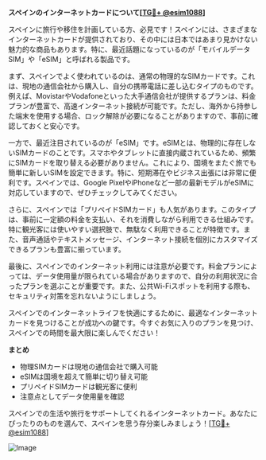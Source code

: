 **スペインのインターネットカードについて[[TG💪+ @esim1088](https://t.me/s/esim1088)]**

スペインに旅行や移住を計画している方、必見です！スペインには、さまざまなインターネットカードが提供されており、その中には日本ではあまり見かけない魅力的な商品もあります。特に、最近話題になっているのが「モバイルデータSIM」や「eSIM」と呼ばれる製品です。

まず、スペインでよく使われているのは、通常の物理的なSIMカードです。これは、現地の通信会社から購入し、自分の携帯電話に差し込むタイプのものです。例えば、MovistarやVodafoneといった大手通信会社が提供するプランは、料金プランが豊富で、高速インターネット接続が可能です。ただし、海外から持参した端末を使用する場合、ロック解除が必要になることがありますので、事前に確認しておくと安心です。

一方で、最近注目されているのが「eSIM」です。eSIMとは、物理的に存在しないSIMカードのことです。スマホやタブレットに直接内蔵されているため、頻繁にSIMカードを取り替える必要がありません。これにより、国境をまたぐ旅でも簡単に新しいSIMを設定できます。特に、短期滞在やビジネス出張には非常に便利です。スペインでは、Google PixelやiPhoneなど一部の最新モデルがeSIMに対応していますので、ぜひチェックしてみてください。

さらに、スペインでは「プリペイドSIMカード」も人気があります。このタイプは、事前に一定額の料金を支払い、それを消費しながら利用できる仕組みです。特に観光客には使いやすい選択肢で、無駄なく利用できることが特徴です。また、音声通話やテキストメッセージ、インターネット接続を個別にカスタマイズできるプランも豊富に揃っています。

最後に、スペインでのインターネット利用には注意が必要です。料金プランによっては、データ使用量が限られている場合がありますので、自分の利用状況に合ったプランを選ぶことが重要です。また、公共Wi-Fiスポットを利用する際も、セキュリティ対策を忘れないようにしましょう。

スペインでのインターネットライフを快適にするために、最適なインターネットカードを見つけることが成功への鍵です。今すぐお気に入りのプランを見つけ、スペインでの時間を最大限に楽しんでください！

**まとめ**
- 物理SIMカードは現地の通信会社で購入可能
- eSIMは国境を超えて簡単に切り替え可能
- プリペイドSIMカードは観光客に便利
- 注意点としてデータ使用量を確認

スペインでの生活や旅行をサポートしてくれるインターネットカード。あなたにぴったりのものを選んで、スペインを思う存分楽しみましょう！[[TG💪+ @esim1088](https://t.me/s/esim1088)]

![Image](https://i.postimg.cc/Y0z9fWf4/image.png)